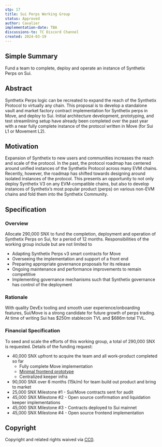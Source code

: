 ```yaml
---
stp: 17
title: Sui Perps Working Group
status: Approved
author: Cavalier
implementation-date: TBA
discussions-to: TC Discord Channel
created: 2024-03-19
---
```


## Simple Summary
Fund a team to complete, deploy and operate an instance of Synthetix Perps on Sui.

## Abstract
Synthetix Perps logic can be recreated to expand the reach of the Synthetix Protocol to virtually any chain. This proposal is to develop a standalone vault and market factory contract implementation for Synthetix perps in Move, and deploy to Sui. Initial architecture development, prototyping, and test streamlining setup have already been completed over the past year with a near fully complete instance of the protocol written in Move (for Sui L1 or Movement L2).

## Motivation
Expansion of Synthetix to new users and communities increases the reach and scale of the protocol. In the past, the protocol roadmap has centered around unified instances of the Synthetix Protocol across many EVM chains. Recently, however, the roadmap has shifted towards designing around isolated instances of the protocol. This presents an opportunity to not only deploy Synthetix V3 on any EVM-compatible chains, but also to develop instances of Synthetix’s most popular product (perps) on various non-EVM chains and fold them into the Synthetix Community.  

## Specification

### Overview
Allocate 290,000 SNX to fund the completion, deployment and operation of Synthetix Perps on Sui, for a period of 12 months.
Responsibilities of the working group include but are not limited to
- Adapting Synthetix Perps v3 smart contracts for Move
- Overseeing the implementation and support of a front end
- Preparing appropriate governance proposals for its release
- Ongoing maintenance and performance improvements to remain competitive
- Implementing governance mechanisms such that Synthetix governance has control of the deployment

### Rationale
With quality DevEx tooling and smooth user experience/onboarding features, Sui/Move is a strong candidate for future growth of perps trading. At time of writing Sui has $250m stablecoin TVL and $686m total TVL. 

### Financial Specification
To seed and scale the efforts of this working group, a total of 290,000 SNX is requested. Details of the funding request:
- 40,000 SNX upfront to acquire the team and all work-product completed so far
    - Fully complete Move implementation
    - [Minimal frontend prototype](https://spamm.vercel.app/trade/BTC-USDC)
    - Centralized keeper infra
- 90,000 SNX over 6 months (15k/m) for team build out product and bring to market
- 25,000 SNX Milestone #1 - Sui/Move contracts sent for audit
- 45,000 SNX Milestone #2 - Open source confirmation and liquidation keeper implementations
- 45,000 SNX Milestone #3 - Contracts deployed to Sui mainnet
- 45,000 SNX Milestone #4 - Open source frontend implementation


## Copyright
Copyright and related rights waived via [CC0](https://creativecommons.org/publicdomain/zero/1.0/).
